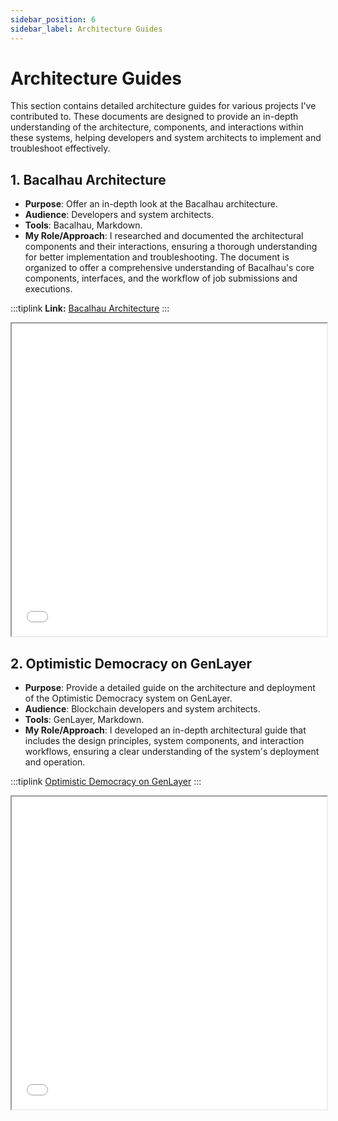 ```yaml
---
sidebar_position: 6
sidebar_label: Architecture Guides
---
```


# Architecture Guides

This section contains detailed architecture guides for various projects I've contributed to. These documents are designed to provide an in-depth understanding of the architecture, components, and interactions within these systems, helping developers and system architects to implement and troubleshoot effectively.

## 1. **Bacalhau Architecture**
   - **Purpose**: Offer an in-depth look at the Bacalhau architecture.
   - **Audience**: Developers and system architects.
   - **Tools**: Bacalhau, Markdown.
   - **My Role/Approach**: I researched and documented the architectural components and their interactions, ensuring a thorough understanding for better implementation and troubleshooting. The document is organized to offer a comprehensive understanding of Bacalhau's core components, interfaces, and the workflow of job submissions and executions.

:::tiplink
**Link:** [Bacalhau Architecture](https://docs.bacalhau.org/getting-started/architecture)
:::

<iframe width="100%" height="500" src="/img/pdf/arch.pdf"></iframe>

## 2. **Optimistic Democracy on GenLayer**
   - **Purpose**: Provide a detailed guide on the architecture and deployment of the Optimistic Democracy system on GenLayer.
   - **Audience**: Blockchain developers and system architects.
   - **Tools**: GenLayer, Markdown.
   - **My Role/Approach**: I developed an in-depth architectural guide that includes the design principles, system components, and interaction workflows, ensuring a clear understanding of the system's deployment and operation.

:::tiplink
[Optimistic Democracy on GenLayer](https://docs.genlayer.com/tutorial/optimistic-democracy)
:::

<iframe width="100%" height="500" src="/img/pdf/Optimistic_Democracy_Detailed_GenLayer_Documentation.pdf"></iframe>

